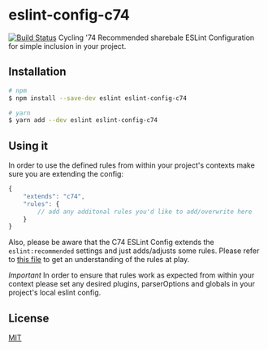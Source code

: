 # eslint-config-c74
[![Build Status](https://travis-ci.org/Cycling74/eslint-config-c74.svg?branch=master)](https://travis-ci.org/Cycling74/eslint-config-c74)
Cycling '74 Recommended sharebale ESLint Configuration for simple inclusion in your project.

## Installation

```sh
# npm
$ npm install --save-dev eslint eslint-config-c74
```

```sh
# yarn
$ yarn add --dev eslint eslint-config-c74
```
## Using it
In order to use the defined rules from within your project's contexts make sure you are extending the config:

```js
{
	"extends": "c74",
	"rules": {
		// add any additonal rules you'd like to add/overwrite here
	}
}
```

Also, please be aware that the C74 ESLint Config extends the `eslint:recommended` settings and just adds/adjusts some rules. Please refer to [this file](index.js) to get an understanding of the rules at play.

*Important* In order to ensure that rules work as expected from within your context please set any desired plugins, parserOptions and globals in your project's local eslint config.

## License

[MIT](LICENSE)
